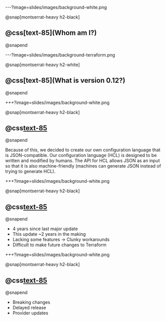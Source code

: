 ---?image=slides/images/background-white.png

@snap[montserrat-heavy h2-black]
## @css[text-85](Whom am I?)
@snapend

---?image=slides/images/background-terraform.png

@snap[montserrat-heavy h2-white]
## @css[text-85](What is version 0.12?)
@snapend

+++?image=slides/images/background-white.png

@snap[montserrat-heavy h2-black]
## @css[text-85](HCL)
@snapend

Because of this, we decided to create our own configuration language that is JSON-compatible. Our configuration language (HCL) is designed to be written and modified by humans. The API for HCL allows JSON as an input so that it is also machine-friendly (machines can generate JSON instead of trying to generate HCL).

+++?image=slides/images/background-white.png

@snap[montserrat-heavy h2-black]
## @css[text-85](Why?)
@snapend

- 4 years since last major update
- This update ~2 years in the making
- Lacking some features -> Clunky workarounds
- Difficult to make future changes to Terraform

+++?image=slides/images/background-white.png

@snap[montserrat-heavy h2-black]
## @css[text-85](Issues:)
@snapend

- Breaking changes
- Delayed release
- Provider updates
